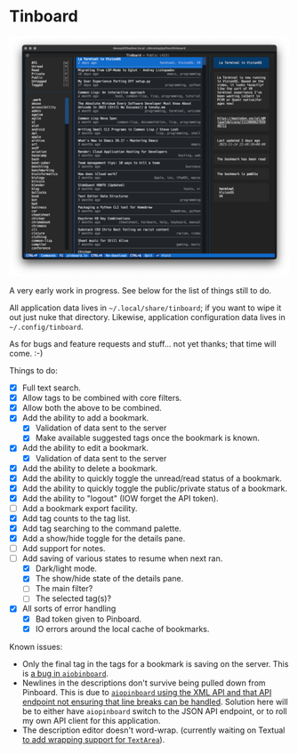 # Tinboard

![Tinboard](https://raw.githubusercontent.com/davep/tinboard/main/tinboard.png)

A very early work in progress. See below for the list of things still to do.

All application data lives in `~/.local/share/tinboard`; if you want to wipe
it out just nuke that directory. Likewise, application configuration data
lives in `~/.config/tinboard`.

As for bugs and feature requests and stuff... not yet thanks; that time will
come. :-)

Things to do:

- [X] Full text search.
- [X] Allow tags to be combined with core filters.
- [X] Allow both the above to be combined.
- [X] Add the ability to add a bookmark.
  - [X] Validation of data sent to the server
  - [X] Make available suggested tags once the bookmark is known.
- [X] Add the ability to edit a bookmark.
  - [X] Validation of data sent to the server
- [X] Add the ability to delete a bookmark.
- [X] Add the ability to quickly toggle the unread/read status of a
      bookmark.
- [X] Add the ability to quickly toggle the public/private status of a
      bookmark.
- [X] Add the ability to "logout" (IOW forget the API token).
- [ ] Add a bookmark export facility.
- [X] Add tag counts to the tag list.
- [X] Add tag searching to the command palette.
- [X] Add a show/hide toggle for the details pane.
- [ ] Add support for notes.
- [ ] Add saving of various states to resume when next ran.
  - [X] Dark/light mode.
  - [X] The show/hide state of the details pane.
  - [ ] The main filter?
  - [ ] The selected tag(s)?
- [X] All sorts of error handling
  - [X] Bad token given to Pinboard.
  - [X] IO errors around the local cache of bookmarks.

Known issues:

- Only the final tag in the tags for a bookmark is saving on the server.
  This is [a bug in
  `aiobinboard`](https://github.com/bachya/aiopinboard/issues/298).
- Newlines in the descriptions don't survive being pulled down from
  Pinboard. This is due to [`aiopinboard` using the XML API and that API
  endpoint not ensuring that line breaks can be
  handled](https://github.com/bachya/aiopinboard/issues/300). Solution here
  will be to either have `aiopinboard` switch to the JSON API endpoint, or
  to roll my own API client for this application.
- The description editor doesn't word-wrap. (currently waiting on Textual
  [to add wrapping support for
  `TextArea`](https://github.com/Textualize/textual/pull/3711)).

[//]: # (README.md ends here)
